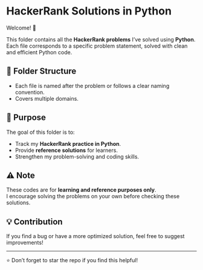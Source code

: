 
# HackerRank Solutions in Python 

Welcome! 👋  

This folder contains all the **HackerRank problems** I’ve solved using **Python**.  
Each file corresponds to a specific problem statement, solved with clean and efficient Python code.  

## 📂 Folder Structure  
- Each file is named after the problem or follows a clear naming convention.  
- Covers multiple domains.

## 🎯 Purpose  
The goal of this folder is to:  
- Track my **HackerRank practice in Python**.  
- Provide **reference solutions** for learners.  
- Strengthen my problem-solving and coding skills.  

## ⚠️ Note  
These codes are for **learning and reference purposes only**.  
I encourage solving the problems on your own before checking these solutions.  

## 💡 Contribution  
If you find a bug or have a more optimized solution, feel free to suggest improvements!  

---  

⭐ Don’t forget to star the repo if you find this helpful!  
